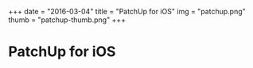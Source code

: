 +++
date        = "2016-03-04"
title       = "PatchUp for iOS"
img 		= "patchup.png"
thumb		= "patchup-thumb.png"
+++

# PatchUp for iOS